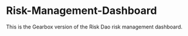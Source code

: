 # Risk-Management-Dashboard

This is the Gearbox version of the Risk Dao risk management dashboard.
